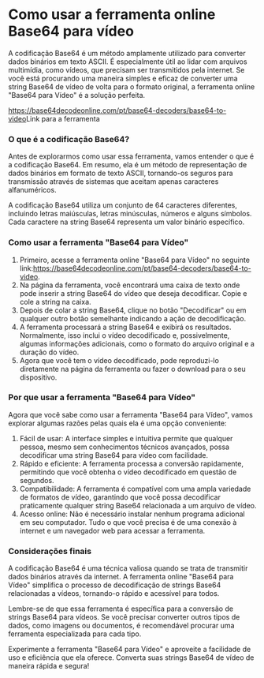 Como usar a ferramenta online Base64 para vídeo
===============================================

A codificação Base64 é um método amplamente utilizado para converter dados binários em texto ASCII. É especialmente útil ao lidar com arquivos multimídia, como vídeos, que precisam ser transmitidos pela internet. Se você está procurando uma maneira simples e eficaz de converter uma string Base64 de vídeo de volta para o formato original, a ferramenta online "Base64 para Vídeo" é a solução perfeita.

<https://base64decodeonline.com/pt/base64-decoders/base64-to-video>Link para a ferramenta

### O que é a codificação Base64?

Antes de explorarmos como usar essa ferramenta, vamos entender o que é a codificação Base64. Em resumo, ela é um método de representação de dados binários em formato de texto ASCII, tornando-os seguros para transmissão através de sistemas que aceitam apenas caracteres alfanuméricos.

A codificação Base64 utiliza um conjunto de 64 caracteres diferentes, incluindo letras maiúsculas, letras minúsculas, números e alguns símbolos. Cada caractere na string Base64 representa um valor binário específico.

### Como usar a ferramenta "Base64 para Vídeo"

1. Primeiro, acesse a ferramenta online "Base64 para Vídeo" no seguinte link:<https://base64decodeonline.com/pt/base64-decoders/base64-to-video>.
2. Na página da ferramenta, você encontrará uma caixa de texto onde pode inserir a string Base64 do vídeo que deseja decodificar. Copie e cole a string na caixa.
3. Depois de colar a string Base64, clique no botão "Decodificar" ou em qualquer outro botão semelhante indicando a ação de decodificação.
4. A ferramenta processará a string Base64 e exibirá os resultados. Normalmente, isso inclui o vídeo decodificado e, possivelmente, algumas informações adicionais, como o formato do arquivo original e a duração do vídeo.
5. Agora que você tem o vídeo decodificado, pode reproduzi-lo diretamente na página da ferramenta ou fazer o download para o seu dispositivo.

### Por que usar a ferramenta "Base64 para Vídeo"

Agora que você sabe como usar a ferramenta "Base64 para Vídeo", vamos explorar algumas razões pelas quais ela é uma opção conveniente:

1. Fácil de usar: A interface simples e intuitiva permite que qualquer pessoa, mesmo sem conhecimentos técnicos avançados, possa decodificar uma string Base64 para vídeo com facilidade.
2. Rápido e eficiente: A ferramenta processa a conversão rapidamente, permitindo que você obtenha o vídeo decodificado em questão de segundos.
3. Compatibilidade: A ferramenta é compatível com uma ampla variedade de formatos de vídeo, garantindo que você possa decodificar praticamente qualquer string Base64 relacionada a um arquivo de vídeo.
4. Acesso online: Não é necessário instalar nenhum programa adicional em seu computador. Tudo o que você precisa é de uma conexão à internet e um navegador web para acessar a ferramenta.

### Considerações finais

A codificação Base64 é uma técnica valiosa quando se trata de transmitir dados binários através da internet. A ferramenta online "Base64 para Vídeo" simplifica o processo de decodificação de strings Base64 relacionadas a vídeos, tornando-o rápido e acessível para todos.

Lembre-se de que essa ferramenta é específica para a conversão de strings Base64 para vídeos. Se você precisar converter outros tipos de dados, como imagens ou documentos, é recomendável procurar uma ferramenta especializada para cada tipo.

Experimente a ferramenta "Base64 para Vídeo" e aproveite a facilidade de uso e eficiência que ela oferece. Converta suas strings Base64 de vídeo de maneira rápida e segura!